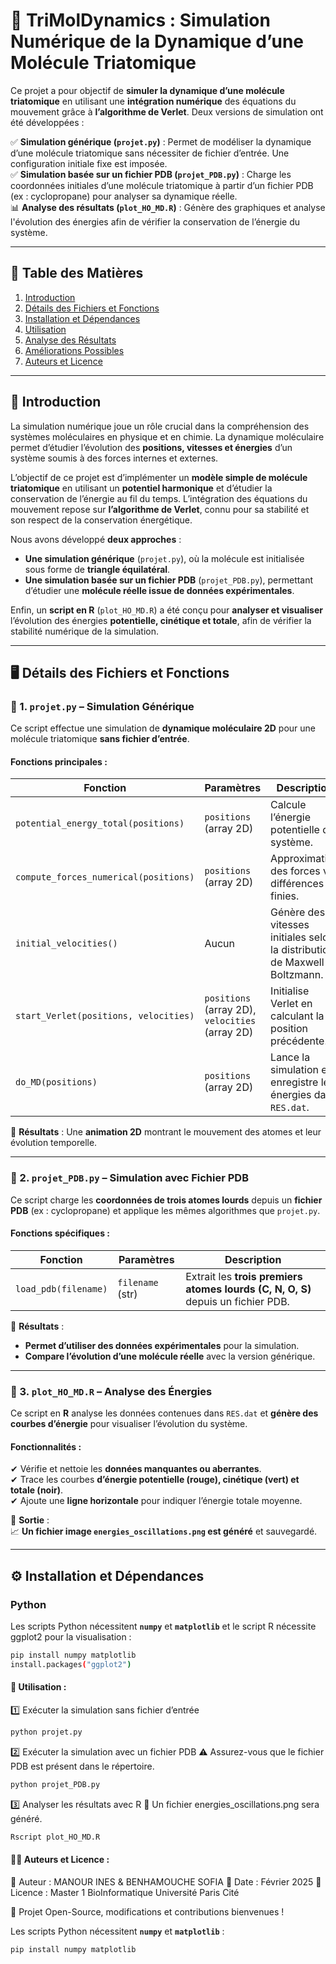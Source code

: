 
# 🧪 TriMolDynamics : Simulation Numérique de la Dynamique d’une Molécule Triatomique  

Ce projet a pour objectif de **simuler la dynamique d’une molécule triatomique** en utilisant une **intégration numérique** des équations du mouvement grâce à **l’algorithme de Verlet**. Deux versions de simulation ont été développées :  

✅ **Simulation générique (`projet.py`)** : Permet de modéliser la dynamique d’une molécule triatomique sans nécessiter de fichier d’entrée. Une configuration initiale fixe est imposée.  
✅ **Simulation basée sur un fichier PDB (`projet_PDB.py`)** : Charge les coordonnées initiales d’une molécule triatomique à partir d’un fichier PDB (ex : cyclopropane) pour analyser sa dynamique réelle.  
📊 **Analyse des résultats (`plot_HO_MD.R`)** : Génère des graphiques et analyse l'évolution des énergies afin de vérifier la conservation de l’énergie du système.  

---

## 📁 Table des Matières
1. [Introduction](#introduction)  
2. [Détails des Fichiers et Fonctions](#détails-des-fichiers-et-fonctions)  
3. [Installation et Dépendances](#installation-et-dépendances)  
4. [Utilisation](#utilisation)  
5. [Analyse des Résultats](#analyse-des-résultats)  
6. [Améliorations Possibles](#améliorations-possibles)  
7. [Auteurs et Licence](#auteurs-et-licence)  

---

## 🎯 Introduction  

La simulation numérique joue un rôle crucial dans la compréhension des systèmes moléculaires en physique et en chimie. La dynamique moléculaire permet d’étudier l’évolution des **positions, vitesses et énergies** d’un système soumis à des forces internes et externes.  

L’objectif de ce projet est d’implémenter un **modèle simple de molécule triatomique** en utilisant un **potentiel harmonique** et d’étudier la conservation de l’énergie au fil du temps. L’intégration des équations du mouvement repose sur **l’algorithme de Verlet**, connu pour sa stabilité et son respect de la conservation énergétique.  

Nous avons développé **deux approches** :  
- **Une simulation générique** (`projet.py`), où la molécule est initialisée sous forme de **triangle équilatéral**.  
- **Une simulation basée sur un fichier PDB** (`projet_PDB.py`), permettant d’étudier une **molécule réelle issue de données expérimentales**.  

Enfin, un **script en R** (`plot_HO_MD.R`) a été conçu pour **analyser et visualiser** l’évolution des énergies **potentielle, cinétique et totale**, afin de vérifier la stabilité numérique de la simulation.

---

## 🖥️ Détails des Fichiers et Fonctions  

### 🔹 1. `projet.py` – Simulation Générique  

Ce script effectue une simulation de **dynamique moléculaire 2D** pour une molécule triatomique **sans fichier d’entrée**.  

#### **Fonctions principales :**  

| Fonction | Paramètres | Description |
|----------|------------|-------------|
| `potential_energy_total(positions)` | `positions` (array 2D) | Calcule l’énergie potentielle du système. |
| `compute_forces_numerical(positions)` | `positions` (array 2D) | Approximation des forces via différences finies. |
| `initial_velocities()` | Aucun | Génère des vitesses initiales selon la distribution de Maxwell-Boltzmann. |
| `start_Verlet(positions, velocities)` | `positions` (array 2D), `velocities` (array 2D) | Initialise Verlet en calculant la position précédente. |
| `do_MD(positions)` | `positions` (array 2D) | Lance la simulation et enregistre les énergies dans `RES.dat`. |

📌 **Résultats** : Une **animation 2D** montrant le mouvement des atomes et leur évolution temporelle.

---

### 🔹 2. `projet_PDB.py` – Simulation avec Fichier PDB  

Ce script charge les **coordonnées de trois atomes lourds** depuis un **fichier PDB** (ex : cyclopropane) et applique les mêmes algorithmes que `projet.py`.  

#### **Fonctions spécifiques :**  

| Fonction | Paramètres | Description |
|----------|------------|-------------|
| `load_pdb(filename)` | `filename` (str) | Extrait les **trois premiers atomes lourds (C, N, O, S)** depuis un fichier PDB. |

📌 **Résultats** :  
- **Permet d’utiliser des données expérimentales** pour la simulation.  
- **Compare l’évolution d’une molécule réelle** avec la version générique.  

---

### 🔹 3. `plot_HO_MD.R` – Analyse des Énergies  

Ce script en **R** analyse les données contenues dans `RES.dat` et **génère des courbes d’énergie** pour visualiser l’évolution du système.

#### **Fonctionnalités :**  
✔ Vérifie et nettoie les **données manquantes ou aberrantes**.  
✔ Trace les courbes **d’énergie potentielle (rouge), cinétique (vert) et totale (noir)**.  
✔ Ajoute une **ligne horizontale** pour indiquer l’énergie totale moyenne.  

📌 **Sortie** :  
📈 **Un fichier image `energies_oscillations.png` est généré** et sauvegardé.

---

## ⚙️ Installation et Dépendances  

### **Python**
Les scripts Python nécessitent **`numpy`** et **`matplotlib`** et le script R nécessite ggplot2 pour la visualisation :  
```bash
pip install numpy matplotlib
install.packages("ggplot2")
```

#### **🚀 Utilisation :** 

1️⃣ Exécuter la simulation sans fichier d’entrée
```bash
python projet.py
```

2️⃣ Exécuter la simulation avec un fichier PDB
⚠️ Assurez-vous que le fichier PDB est présent dans le répertoire.
```bash
python projet_PDB.py
```

3️⃣ Analyser les résultats avec R
📌 Un fichier energies_oscillations.png sera généré.
```bash
Rscript plot_HO_MD.R
```

#### **👨‍🔬 Auteurs et Licence :** 

📌 Auteur : MANOUR INES & BENHAMOUCHE SOFIA
📌 Date : Février 2025
📌 Licence : Master 1 BioInformatique Université Paris Cité 

🚀 Projet Open-Source, modifications et contributions bienvenues !


Les scripts Python nécessitent **`numpy`** et **`matplotlib`** :  
```bash
pip install numpy matplotlib
